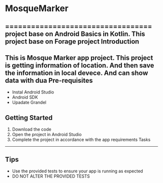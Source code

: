 # MosqueMarker
==================================
project base on Android Basics in Kotlin. This project base on Forage project
Introduction
------------
This is Mosque Marker app project. This project is getting information of location.
And then save the information in local devece. And can show data with dua 
Pre-requisites
--------------
- Instal Android Studio
- Android SDK
- Upadate Grandel

Getting Started
---------------
1. Download the code
2. Open the project in Android Studio
3. Complete the project in accordance with the app requirements
Tasks
---------------
Tips
----
- Use the provided tests to ensure your app is running as expected
- DO NOT ALTER THE PROVIDED TESTS

